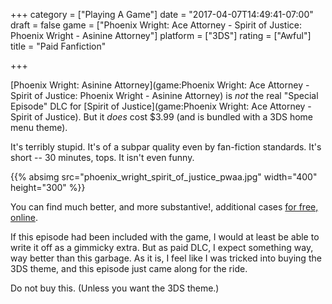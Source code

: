 +++
category = ["Playing A Game"]
date = "2017-04-07T14:49:41-07:00"
draft = false
game = ["Phoenix Wright: Ace Attorney - Spirit of Justice: Phoenix Wright - Asinine Attorney"]
platform = ["3DS"]
rating = ["Awful"]
title = "Paid Fanfiction"

+++

[Phoenix Wright: Asinine Attorney](game:Phoenix Wright: Ace Attorney - Spirit of Justice: Phoenix Wright - Asinine Attorney) is <i>not</i> the real "Special Episode" DLC for [Spirit of Justice](game:Phoenix Wright: Ace Attorney - Spirit of Justice).  But it <i>does</i> cost $3.99 (and is bundled with a 3DS home menu theme).

It's terribly stupid.  It's of a subpar quality even by fan-fiction standards.  It's short -- 30 minutes, tops.  It isn't even funny.

{{% absimg src="phoenix_wright_spirit_of_justice_pwaa.jpg" width="400" height="300" %}}

You can find much better, and more substantive!, additional cases <a href="http://aceattorney.sparklin.org/">for free, online</a>.

If this episode had been included with the game, I would at least be able to write it off as a gimmicky extra.  But as paid DLC, I expect something way, way better than this garbage.  As it is, I feel like I was tricked into buying the 3DS theme, and this episode just came along for the ride.

Do not buy this.  (Unless you want the 3DS theme.)
